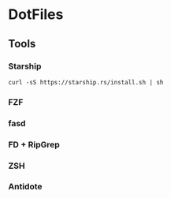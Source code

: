 # DotFiles

## Tools

### Starship
`curl -sS https://starship.rs/install.sh | sh`

### FZF

### fasd

### FD + RipGrep

### ZSH

### Antidote
